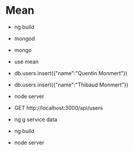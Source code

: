 # Mean

* ng build

* mongod
* mongo
* use mean
* db.users.insert({"name":"Quentin Monmert"})
* db.users.insert({"name":"Thibaud Monmert"})
* node server
* GET http://localhost:3000/api/users

* ng g service data
* ng build
* node server
